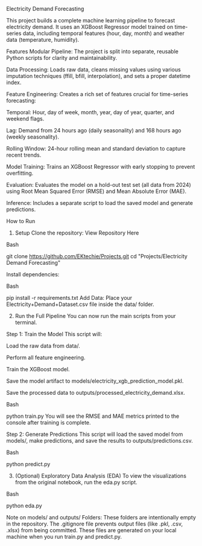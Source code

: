 Electricity Demand Forecasting

This project builds a complete machine learning pipeline to forecast electricity demand. It uses an XGBoost Regressor model trained on time-series data, including temporal features (hour, day, month) and weather data (temperature, humidity).

Features
Modular Pipeline: The project is split into separate, reusable Python scripts for clarity and maintainability.

Data Processing: Loads raw data, cleans missing values using various imputation techniques (ffill, bfill, interpolation), and sets a proper datetime index.

Feature Engineering: Creates a rich set of features crucial for time-series forecasting:

Temporal: Hour, day of week, month, year, day of year, quarter, and weekend flags.

Lag: Demand from 24 hours ago (daily seasonality) and 168 hours ago (weekly seasonality).

Rolling Window: 24-hour rolling mean and standard deviation to capture recent trends.

Model Training: Trains an XGBoost Regressor with early stopping to prevent overfitting.

Evaluation: Evaluates the model on a hold-out test set (all data from 2024) using Root Mean Squared Error (RMSE) and Mean Absolute Error (MAE).

Inference: Includes a separate script to load the saved model and generate predictions.

How to Run

1. Setup
Clone the repository: View Repository Here

Bash

git clone https://github.com/EKtechie/Projects.git
cd "Projects/Electricity Demand Forecasting"

Install dependencies:

Bash

pip install -r requirements.txt
Add Data: Place your Electricity+Demand+Dataset.csv file inside the data/ folder.

2. Run the Full Pipeline
You can now run the main scripts from your terminal.

Step 1: Train the Model This script will:

Load the raw data from data/.

Perform all feature engineering.

Train the XGBoost model.

Save the model artifact to models/electricity_xgb_prediction_model.pkl.

Save the processed data to outputs/processed_electricity_demand.xlsx.

Bash

python train.py
You will see the RMSE and MAE metrics printed to the console after training is complete.

Step 2: Generate Predictions This script will load the saved model from models/, make predictions, and save the results to outputs/predictions.csv.

Bash

python predict.py

3. (Optional) Exploratory Data Analysis (EDA)
To view the visualizations from the original notebook, run the eda.py script.

Bash

python eda.py

Note on models/ and outputs/ Folders: These folders are intentionally empty in the repository. The .gitignore file prevents output files (like .pkl, .csv, .xlsx) from being committed. These files are generated on your local machine when you run train.py and predict.py.

